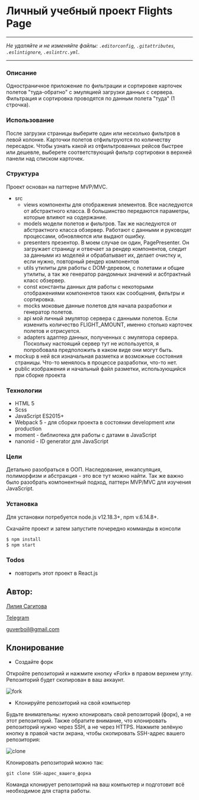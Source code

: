 # Личный учебный проект Flights Page
---

_Не удаляйте и не изменяйте файлы:_
_`.editorconfig`, `.gitattributes`, `.eslintignore`, `.eslintrc.yml`._

---
### Описание
Одностраничное приложение по фильтрации и сортировке карточек полетов "туда-обратно" с эмуляцией загрузки данных с сервера. Фильтрация  и сортировка проводятся по данным полета "туда" (1 строчка).

### Использование
После загрузки страницы выберите один или несколько фильтров в левой колонке. Карточки полетов отфильтруются по количеству пересадок.
Чтобы узнать какой из отфильтрованных рейсов быстрее или дешевле, выберете соответствующий фильтр сортировки в верхней панели над списком карточек.

### Структура
Проект основан на паттерне MVP/MVC.
* src
    * views
    компоненты для отображения элементов. Все наследуются от абстрактного класса. В большинство передаются параметры, которые влияют на содержание.
    * models
модели полетов и фильтров. Так же наследуются от абстрактного класса обзервер.  Работают с данными и руководят процессами, обновляются или выдают ошибку.
    * presenters
презентор. В моем случае он один, PagePresenter. Он загружает страницу и отвечает за рендер компонентов, следит за данными из моделей и обрабатывает их, делает очистку и, если нужно, повторный рендер компонентов
    * utils
утилиты для работы с DOM-деревом, с полетами и общие утилиты,  а так же генератор рандомных значений и асбтрактный класс обзервер.
    * const 
константы данных для работы с некоторыми отображениями компонентов таких как сообщения, фильтры и сортировка.
    * mocks 
моковые данные полетов для начала разработки и генератор полетов.
    * api 
мой личный эмулятор сервера с данными полетов. Если изменить количество FLIGHT_AMOUNT, именно столько карточек полетов и отрисуется. 
    * adapters
адаптер данных, полученных с эмулятора сервера. Поскольку настоящий сервер тут не используется, я попробовала предположить в каком виде они могут быть.
* mockup 
 в ней вся изначальная разметка и возможные состояния страницы. Что-то менялось в процессе разработки, что-то нет.
* public
изображения и начальный файл разметки, использующийся при сборке проекта

### Технологии
* HTML 5
* Scss
* JavaScript ES2015+
* Webpack 5 - для сборки проекта в состоянии development или production
* moment - библиотека для работы с датами в JavaScript
* nanonid - ID generator для JavaScript

### Цели 
Детально разобраться в ООП. Наследование, инкапсуляция, полиморфизм и абстракция - это все тут можно найти. Так же важно было разобрать компонентный подход, паттерн MVP/MVC для изучения JavaScript.

### Установка 
Для установки потребуется node.js v12.18.3+, npm v.6.14.8+.

Cкачайте проект и затем запустите почередно комманды в консоли 

```sh
$ npm install
$ npm start
```
### Todos

 - повторить этот проект в React.js

## Автор:
[Лилия Сагитова](https://github.com/Likaboil)

[Telegram](https://t.me/likaboil)

<a href="mailto:guverboil@gmail.com">guverboil@gmail.com</a>

## Клонирование 

* Создайте форк

Откройте репозиторий и нажмите кнопку «Fork» в правом верхнем углу. Репозиторий будет скопирован в ваш аккаунт.

![fork](https://user-images.githubusercontent.com/62064111/102449528-86989600-4045-11eb-88e4-760f8fb65015.png)


* Клонируйте репозиторий на свой компьютер

Будьте внимательны: нужно клонировать свой репозиторий (форк), а не этот репозиторий. Также обратите внимание, что клонировать репозиторий нужно через SSH, а не через HTTPS. Нажмите зелёную кнопку в правой части экрана, чтобы скопировать SSH-адрес вашего репозитория:

![clone](https://user-images.githubusercontent.com/62064111/102450852-66b6a180-4048-11eb-9a27-71203ab42d67.png)

Клонировать репозиторий можно так:

```
git clone SSH-адрес_вашего_форка
```

Команда клонирует репозиторий на ваш компьютер и подготовит всё необходимое для старта работы.


